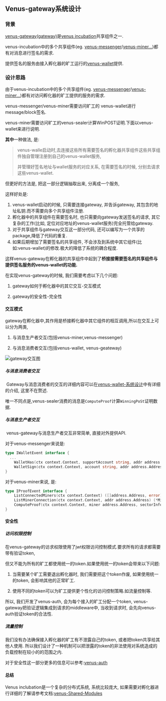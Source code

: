 ## Venus-gateway系统设计

### 背景

[venus-gateway(gateway)](https://github.com/ipfs-force-community/venus-gateway)是[venus incubation](https://filecoinfoundation.medium.com/introducing-the-filecoin-storage-provider-incubation-center-ea8743e18e)共享组件之一.

venus-incubation中的多个共享组件(eg. [venus-messenger](https://github.com/filecoin-project/venus-messager)/[venus-miner...](https://github.com/filecoin-project/venus-miner))都有对消息进行签名的需求.

提供签名的服务由接入孵化器的旷工运行的[venus-wallet](https://github.com/filecoin-project/venus-wallet)提供.

### 设计思路

由于venus-incubation中的多个共享组件(eg. [venus-messenger](https://github.com/filecoin-project/venus-messager)/[venus-miner...](https://github.com/filecoin-project/venus-miner))都有对访问孵化器的旷工提供的服务的需求.

venus-messenger/venus-miner需要访问旷工的 venus-wallet进行message/block签名.

venus-miner需要访问旷工的venus-sealer计算WinPOST证明.下面以venus-wallet来进行说明.

**其中**一种做法, 是:

> venus-walle启动时,去连接这些所有需要签名的孵化器共享组件这些共享组件独自管理注册到自己的venus-wallet服务, 
>
> 并管理好签名地址与wallet服务的对应关系, 在需要签名的时候, 分别去请求这些venus-wallet.

但更好的方法是, 把这一部分逻辑抽取出来, 分离成一个服务,

这样好处是:

1. venus-wallet启动的时候, 只需要连接gateway, 并告诉gateway, 其包含的地址私钥.而不需要向多个共享组件注册.
2. 孵化器中的共享组件在需要签名时, 也只需要向gateway发送签名的请求, 其它复杂的工作(比如, 定位对应地址的venus-wallet服务)完全托管给gateway.
4. 对于共享组件与gateway交互这一部分代码, 还可以编写为一个共享的package,降低了代码的重复.
4. 如果后期增加了需要签名的共享组件, 不会涉及到系统中其它组件(比如:venus-wallet)的修改.极大的降低了系统的耦合程度.

这样venus-gateway在孵化器的共享组件中起到了**桥接接需要签名的共享组件与提供签名服务的venus-wallet的功能.**

在实现venus-gateway的时候, 我们需要考虑以下几个问题:

1. gateway如何于孵化器中的其它交互-交互模式

2. gateway的安全性-完全性


#### 交互模式

gateway在孵化器中,其作用是桥接孵化器中其它组件的相互调用,所以在交互上可以分为两类, 

1. 与消息生产者交互(包括venus-miner,venus-messenger)

2. 与消息消费者交互(包括venus-wallet, venus-geateway)

   

![gateway交互图](https://raw.githubusercontent.com/filecoin-project/venus-docs/master/docs/.vuepress/public/venus-gateway-system-design.png)



##### 与消息消费者交互

​	Gateway与消息消费者的交互的详细内容可以在[venus-wallet-系统设计](https://github.com/filecoin-project/venus-docs/blob/master/docs/zh/advanced/venus-wallet-architecture.md)中有详细的介绍, 这里不在赘述.

​	唯一不同点是,venus-sealer消费的消息是`ComputeProof`计算`WinningPoSt`证明数据.

##### 与消息生产者交互

​	venus-gateway与消息生产者交互非常简单, 直接对外提供API.

对于venus-messenger来说是:

```go
type IWalletEvent interface {
  ...
	WalletHas(ctx context.Context, supportAccount string, addr address.Address) (bool, error)
	WalletSign(ctx context.Context, account string, addr address.Address, toSign []byte, meta wallet.MsgMeta) (*crypto.Signature, error)
}
```

对于venus-miner来说, 是:

```go
type IProofEvent interface {
	ListConnectedMiners(ctx context.Context) ([]address.Address, error)
	ListMinerConnection(ctx context.Context, addr address.Address) (*MinerState, error)
	ComputeProof(ctx context.Context, miner address.Address, sectorInfos []proof5.SectorInfo, rand abi.PoStRandomness) ([]proof5.PoStProof, error)
}
```

#### 安全性

##### 访问权限控制
在venus-gateway的访求权限使用了jwt权限访问控制模式.要求所有的请求都需要带有验证token,

但又不能为所有的旷工都使用统一的token.如果使用统一的token会带来以下问题:

1. 当需要某个旷工需要退出孵化器时, 我们需要把这个token作废, 如果使用统一的token, 会影响其他的正常旷工.

2. 使用不同的token可以为旷工提供更个性化的访问控制策略.如流量控制等.

所以, 我们开发了venus-auth, 会为每个接入的旷工分配一个token, venus-gateway把验证逻辑集成到请求的middleware中, 当收到请求时, 会先向venus-auth验证token的合法性.

##### 流量控制

我们没有办法确保接入孵化器的旷工有不泄露自己的token, 或者把token共享给其他人使用.
所以我们设计了一种机制可以把泄露的token的非法使用对系统造成的负载控制在较小的的范围之内.

对于安全性这一部分更多的信息可以参考:[venus-auth]()


#### 总结

Venus inclubation是一个复杂的分布式系统, 系统比较庞大, 如果需要对孵化器进行详细的了解请参考文档:[venus-Shared-Modules](https://github.com/filecoin-project/venus-docs/blob/master/docs/guide/Using-venus-Shared-Modules.md)
